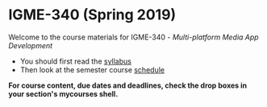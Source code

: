 # IGME-340 (Spring 2019)
Welcome to the course materials for IGME-340 - *Multi-platform Media App Development*
- You should first read the [syllabus](syllabus.md)
- Then look at the semester course [schedule](schedule.md)

**For course content, due dates and deadlines, check the drop boxes in your section's mycourses shell.**
